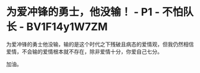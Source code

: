 # 为爱冲锋的勇士，他没输！ - P1 - 不怕队长 - BV1F14y1W7ZM

为爱冲锋的勇士他没输，输的是这个时代之下残破且病态的爱情观，但我仍然相信爱情，不会输的爱情根本就不存在，除非爱情十分，你爱自己七分。

加油。